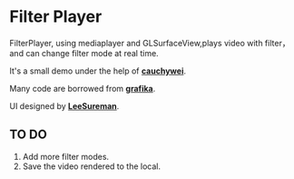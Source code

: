 # Filter Player

FilterPlayer, using mediaplayer and GLSurfaceView,plays video with filter，and can change filter mode at real time.  

It's a small demo under the help of [**cauchywei**](https://github.com/cauchywei).

Many code are borrowed from [**grafika**](https://github.com/google/grafika). 

UI designed by [**LeeSureman**](https://github.com/LeeSureman).


## TO DO
1. Add more filter modes.
2. Save the video rendered to the local.
